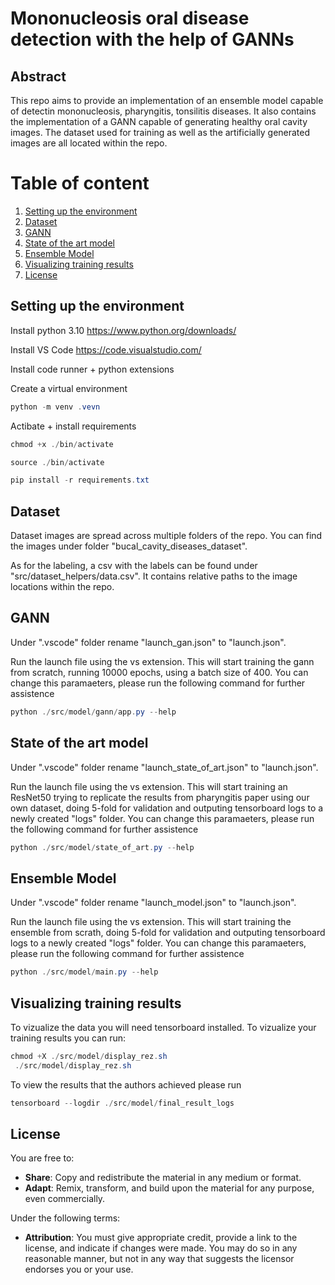 # Mononucleosis oral disease detection with the help of GANNs

## Abstract

This repo aims to provide an implementation of an ensemble model capable of detectin mononucleosis, pharyngitis, tonsilitis diseases. It also contains the implementation of a GANN capable of generating
healthy oral cavity images. The dataset used for training as well as the artificially generated images are all located within the repo.

# Table of content

1. [Setting up the environment](#setting-up-the-environment)
2. [Dataset](#dataset)
3. [GANN](#gann)
4. [State of the art model](#state-of-the-art-model)
5. [Ensemble Model](#ensemble-model)
6. [Visualizing training results](#visualizing-training-results)
7. [License](#license)

## Setting up the environment

Install python 3.10 https://www.python.org/downloads/

Install VS Code https://code.visualstudio.com/

Install code runner + python extensions

Create a virtual environment

```ps1
python -m venv .vevn
```

Actibate + install requirements

```ps1
chmod +x ./bin/activate

source ./bin/activate

pip install -r requirements.txt
```

## Dataset

Dataset images are spread across multiple folders of the repo. You can find the images under folder "bucal_cavity_diseases_dataset".

As for the labeling, a csv with the labels can be found under "src/dataset_helpers/data.csv". It contains relative paths to the image locations within the repo.

## GANN

Under ".vscode" folder rename "launch_gan.json" to "launch.json". 

Run the launch file using the vs extension. This will start training the gann from scratch, running 10000 epochs, using a batch size of 400. You can change this paramaeters, please run the following command for further assistence

```ps1
python ./src/model/gann/app.py --help
```

## State of the art model

Under ".vscode" folder rename "launch_state_of_art.json" to "launch.json".

Run the launch file using the vs extension. This will start training an ResNet50 trying to replicate the results from pharyngitis paper using our own dataset, doing 5-fold for validation and outputing tensorboard logs to a newly created "logs" folder. You can change this paramaeters, please run the following command for further assistence

```ps1
python ./src/model/state_of_art.py --help
```

## Ensemble Model

Under ".vscode" folder rename "launch_model.json" to "launch.json".

Run the launch file using the vs extension. This will start training the ensemble from scrath, doing 5-fold for validation and outputing tensorboard logs to a newly created "logs" folder. You can change this paramaeters, please run the following command for further assistence

```ps1
python ./src/model/main.py --help
```

## Visualizing training results

To vizualize the data you will need tensorboard installed. To vizualize your training results you can run:

```ps1
chmod +X ./src/model/display_rez.sh
 ./src/model/display_rez.sh
```

To view the results that the authors achieved please run

```ps1
tensorboard --logdir ./src/model/final_result_logs
```

## License

You are free to:

- **Share**: Copy and redistribute the material in any medium or format.
- **Adapt**: Remix, transform, and build upon the material for any purpose, even commercially.

Under the following terms:

- **Attribution**: You must give appropriate credit, provide a link to the license, and indicate if changes were made. You may do so in any reasonable manner, but not in any way that suggests the licensor endorses you or your use.
